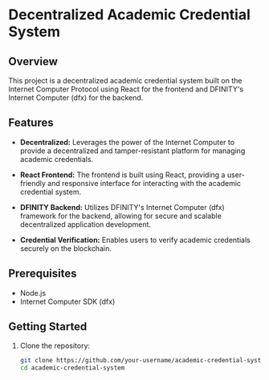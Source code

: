 # Decentralized Academic Credential System

## Overview

This project is a decentralized academic credential system built on the Internet Computer Protocol using React for the frontend and DFINITY's Internet Computer (dfx) for the backend.

## Features

- **Decentralized:** Leverages the power of the Internet Computer to provide a decentralized and tamper-resistant platform for managing academic credentials.

- **React Frontend:** The frontend is built using React, providing a user-friendly and responsive interface for interacting with the academic credential system.

- **DFINITY Backend:** Utilizes DFINITY's Internet Computer (dfx) framework for the backend, allowing for secure and scalable decentralized application development.

- **Credential Verification:** Enables users to verify academic credentials securely on the blockchain.

## Prerequisites

- Node.js
- Internet Computer SDK (dfx)

## Getting Started

1. Clone the repository:

   ```bash
   git clone https://github.com/your-username/academic-credential-system.git
   cd academic-credential-system
